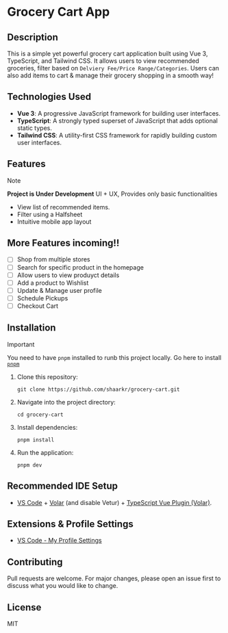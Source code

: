 # Grocery Cart App

## Description

This is a simple yet powerful grocery cart application built using Vue 3, TypeScript, and Tailwind CSS. It allows users to view recommended groceries, filter based on `Delviery Fee/Price Range/Categories`. Users can also add items to cart & manage their grocery shopping in a smooth way!

## Technologies Used

- **Vue 3**: A progressive JavaScript framework for building user interfaces.
- **TypeScript**: A strongly typed superset of JavaScript that adds optional static types.
- **Tailwind CSS**: A utility-first CSS framework for rapidly building custom user interfaces.

## Features

> [!NOTE]
> **Project is Under Development**
> UI + UX, 
> Provides only basic functionalities

- View list of recommended items.
- Filter using a Halfsheet
- Intuitive mobile app layout

## More Features incoming!!

- [ ] Shop from multiple stores
- [ ] Search for specific product in the homepage
- [ ] Allow users to view produyct details
- [ ] Add a product to Wishlist
- [ ] Update & Manage user profile
- [ ] Schedule Pickups
- [ ] Checkout Cart

## Installation

> [!IMPORTANT]
> You need to have `pnpm` installed to runb this project locally. Go here to install [`pnpm`](https://pnpm.io/installation) 

1. Clone this repository:

   `git clone https://github.com/shaarkr/grocery-cart.git`

2. Navigate into the project directory:

   `cd grocery-cart`

3. Install dependencies:

   `pnpm install`

4. Run the application:

   `pnpm dev`

## Recommended IDE Setup

- [VS Code](https://code.visualstudio.com/) + [Volar](https://marketplace.visualstudio.com/items?itemName=Vue.volar) (and disable Vetur) + [TypeScript Vue Plugin (Volar)](https://marketplace.visualstudio.com/items?itemName=Vue.vscode-typescript-vue-plugin).

## Extensions & Profile Settings

- [VS Code - My Profile Settings](./VSCode.code-profile)

## Contributing

Pull requests are welcome. For major changes, please open an issue first to discuss what you would like to change.

## License

MIT
